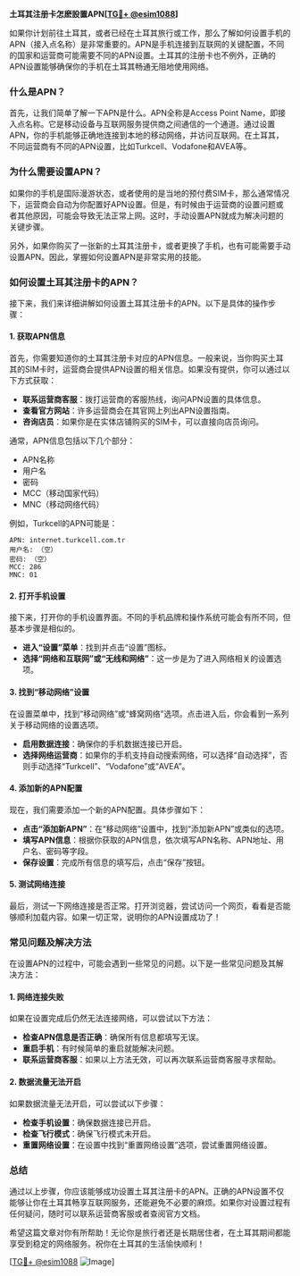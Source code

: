 **土耳其注册卡怎麽設置APN[[TG💪+ @esim1088](https://t.me/s/esim1088)]**

如果你计划前往土耳其，或者已经在土耳其旅行或工作，那么了解如何设置手机的APN（接入点名称）是非常重要的。APN是手机连接到互联网的关键配置，不同的国家和运营商可能需要不同的APN设置。土耳其的注册卡也不例外，正确的APN设置能够确保你的手机在土耳其畅通无阻地使用网络。

### 什么是APN？

首先，让我们简单了解一下APN是什么。APN全称是Access Point Name，即接入点名称。它是移动设备与互联网服务提供商之间通信的一个通道。通过设置APN，你的手机能够正确地连接到本地的移动网络，并访问互联网。在土耳其，不同运营商有不同的APN设置，比如Turkcell、Vodafone和AVEA等。

### 为什么需要设置APN？

如果你的手机是国际漫游状态，或者使用的是当地的预付费SIM卡，那么通常情况下，运营商会自动为你配置好APN设置。但是，有时候由于运营商的设置问题或者其他原因，可能会导致无法正常上网。这时，手动设置APN就成为解决问题的关键步骤。

另外，如果你购买了一张新的土耳其注册卡，或者更换了手机，也有可能需要手动设置APN。因此，掌握如何设置APN是非常实用的技能。

### 如何设置土耳其注册卡的APN？

接下来，我们来详细讲解如何设置土耳其注册卡的APN。以下是具体的操作步骤：

#### 1. 获取APN信息

首先，你需要知道你的土耳其注册卡对应的APN信息。一般来说，当你购买土耳其的SIM卡时，运营商会提供APN设置的相关信息。如果没有提供，你可以通过以下方式获取：

- **联系运营商客服**：拨打运营商的客服热线，询问APN设置的具体信息。
- **查看官方网站**：许多运营商会在其官网上列出APN设置指南。
- **咨询店员**：如果你是在实体店铺购买的SIM卡，可以直接向店员询问。

通常，APN信息包括以下几个部分：
- APN名称
- 用户名
- 密码
- MCC（移动国家代码）
- MNC（移动网络代码）

例如，Turkcell的APN可能是：
```
APN: internet.turkcell.com.tr
用户名: （空）
密码: （空）
MCC: 286
MNC: 01
```

#### 2. 打开手机设置

接下来，打开你的手机设置界面。不同的手机品牌和操作系统可能会有所不同，但基本步骤是相似的。

- **进入“设置”菜单**：找到并点击“设置”图标。
- **选择“网络和互联网”或“无线和网络”**：这一步是为了进入网络相关的设置选项。

#### 3. 找到“移动网络”设置

在设置菜单中，找到“移动网络”或“蜂窝网络”选项。点击进入后，你会看到一系列关于移动网络的设置选项。

- **启用数据连接**：确保你的手机数据连接已开启。
- **选择网络运营商**：如果你的手机支持自动搜索网络，可以选择“自动选择”，否则手动选择“Turkcell”、“Vodafone”或“AVEA”。

#### 4. 添加新的APN配置

现在，我们需要添加一个新的APN配置。具体步骤如下：

- **点击“添加新APN”**：在“移动网络”设置中，找到“添加新APN”或类似的选项。
- **填写APN信息**：根据你获取的APN信息，依次填写APN名称、APN地址、用户名、密码等字段。
- **保存设置**：完成所有信息的填写后，点击“保存”按钮。

#### 5. 测试网络连接

最后，测试一下网络连接是否正常。打开浏览器，尝试访问一个网页，看看是否能够顺利加载内容。如果一切正常，说明你的APN设置成功了！

### 常见问题及解决方法

在设置APN的过程中，可能会遇到一些常见的问题。以下是一些常见问题及其解决方法：

#### 1. 网络连接失败

如果在设置完成后仍然无法连接网络，可以尝试以下方法：
- **检查APN信息是否正确**：确保所有信息都填写无误。
- **重启手机**：有时候简单的重启就能解决问题。
- **联系运营商客服**：如果以上方法无效，可以再次联系运营商客服寻求帮助。

#### 2. 数据流量无法开启

如果数据流量无法开启，可以尝试以下步骤：
- **检查手机设置**：确保数据连接已开启。
- **检查飞行模式**：确保飞行模式未开启。
- **重置网络设置**：在设置中找到“重置网络设置”选项，尝试重置网络设置。

### 总结

通过以上步骤，你应该能够成功设置土耳其注册卡的APN。正确的APN设置不仅能够让你在土耳其畅享互联网服务，还能避免不必要的麻烦。如果你对设置过程有任何疑问，随时可以联系运营商客服或者查阅官方文档。

希望这篇文章对你有所帮助！无论你是旅行者还是长期居住者，在土耳其期间都能享受到稳定的网络服务。祝你在土耳其的生活愉快顺利！

[[TG💪+ @esim1088](https://t.me/s/esim1088) ![Image](https://i.postimg.cc/4NQfJmqS/Snipaste-2025-05-13-00-14-12.png)]
